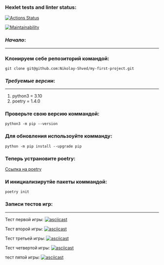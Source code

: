 ### Hexlet tests and linter status:
[![Actions Status](https://github.com/Nikolay-Shved/python-project-49/workflows/hexlet-check/badge.svg)](https://github.com/Nikolay-Shved/python-project-49/actions)

[![Maintainability](https://api.codeclimate.com/v1/badges/83e158949d998ac5fd1e/maintainability)](https://codeclimate.com/github/Nikolay-Shved/python-project-49/maintainability)

### ***Начало***:
***
### Клонируем себе репозиторий командой:
`git clone git@github.com:Nikolay-Shved/my-first-project.git`

### ***Требуемые версии***:
***

1. python3 = 3.10
2. poetry = 1.4.0

### Проверьте свою версию коммандой:

`python3 -m pip --version`

### Для обновления использоуйте комманду:

`python -m pip install --upgrade pip`

### Теперь устрановите poetry:

[Ссылка на poetry](https://python-poetry.org/docs/)

### И инициализирутйе пакеты коммандой:

`poetry init`

### Записи тестов игр:
***


Тест первой игры: [![asciicast](https://asciinema.org/a/577264.svg)](https://asciinema.org/a/577264)

Тест второй игры: [![asciicast](https://asciinema.org/a/575043.svg)](https://asciinema.org/a/575043)

Тест третьей игры: [![asciicast](https://asciinema.org/a/575291.svg)](https://asciinema.org/a/575291)

Тест четвертой игры: [![asciicast](https://asciinema.org/a/577261.svg)](https://asciinema.org/a/577261)

тест пятой игры: [![asciicast](https://asciinema.org/a/576930.svg)](https://asciinema.org/a/576930)